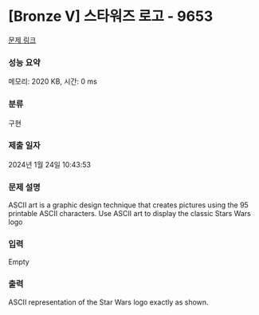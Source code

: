 # [Bronze V] 스타워즈 로고 - 9653 

[문제 링크](https://www.acmicpc.net/problem/9653) 

### 성능 요약

메모리: 2020 KB, 시간: 0 ms

### 분류

구현

### 제출 일자

2024년 1월 24일 10:43:53

### 문제 설명

<p>ASCII art is a graphic design technique that creates pictures using the 95 printable ASCII characters. Use ASCII art to display the classic Stars Wars logo </p>

### 입력 

 Empty

### 출력 

 <p>ASCII representation of the Star Wars logo exactly as shown. </p>

<p> </p>

